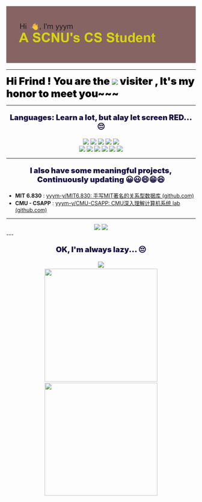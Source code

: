 


<img src="front.png"/>


---



<div style="color: black; font-weight: 900; font-size:27px;">Hi Frind ! You are the 
<img src="https://profile-counter.glitch.me/yyym-y/count.svg"> visiter , It's my honor to meet you~~~
</div>


----



<div align="center">
    <p style="color: rgb(23, 15, 66); font-weight: 900; font-size:20px;">Languages: Learn a lot, but alay let screen RED... 😔</p>
</div>
<div align="center">
        <img src="https://img.shields.io/badge/c-%2300599C.svg?style=for-the-badge&logo=c&logoColor=white"/>
        <img src="https://img.shields.io/badge/c++-%2300599C.svg?style=for-the-badge&logo=c%2B%2B&logoColor=white"/>
        <img src="https://img.shields.io/badge/css3-%231572B6.svg?style=for-the-badge&logo=css3&logoColor=white"/>
        <img src="https://img.shields.io/badge/html5-%23E34F26.svg?style=for-the-badge&logo=html5&logoColor=white"/>
<img src="https://img.shields.io/badge/java-%23ED8B00.svg?style=for-the-badge&logo=openjdk&logoColor=white"/>
</div>

<div align="center">
        <img src="https://img.shields.io/badge/javascript-%23323330.svg?style=for-the-badge&logo=javascript&logoColor=%23F7DF1E"/>
        <img src="https://img.shields.io/badge/latex-%23008080.svg?style=for-the-badge&logo=latex&logoColor=white"/>
        <img src="https://img.shields.io/badge/markdown-%23000000.svg?style=for-the-badge&logo=markdown&logoColor=white"/>
        <img src="https://img.shields.io/badge/html5-%23E34F26.svg?style=for-the-badge&logo=html5&logoColor=white"/>
<img src="https://img.shields.io/badge/PowerShell-%235391FE.svg?style=for-the-badge&logo=powershell&logoColor=white"/>
<img src="https://img.shields.io/badge/python-3670A0?style=for-the-badge&logo=python&logoColor=ffdd54"/>
</div>

-----



<div align="center">
    <p style="color: rgb(23, 15, 66); font-weight: 900; font-size:20px;">I also have some meaningful projects, Continuously updating 😀😃😄😁😆</p>
</div>

* **MIT 6.830**  : [yyym-y/MIT6.830: 手写MIT著名的关系型数据库 (github.com)](https://github.com/yyym-y/MIT6.830)
* **CMU - CSAPP** :  [yyym-y/CMU-CSAPP: CMU深入理解计算机系统 lab (github.com)](https://github.com/yyym-y/CMU-CSAPP)


----



<div align="center">
        <img src="https://github-readme-stats.vercel.app/api?username=yyym-y&show_icons=true&theme=dark&count_private=true"/>
        <img src="https://github-readme-stats.vercel.app/api/top-langs/?username=yyym-y&theme=dark&layout=compact"/>
</div>
---



<div align="center">
    <p style="color: rgb(23, 15, 66); font-weight: 900; font-size:20px;">OK, I'm always lazy... 😔</p>
</div>
<div align="center"> <img src="https://github-readme-activity-graph.vercel.app/graph?username=yyym-y&theme=github-compact" /> </div>



<div align="center"> 
    <img  style="width:300px; height:300px" src="https://i0.hdslb.com/bfs/article/2552e9d8c46b411c9794c44ab4035784f6e978c7.gif@1256w_1322h_!web-article-pic.webp" />
    <img  style="width:300px; height:300px" src="https://i0.hdslb.com/bfs/article/2552e9d8c46b411c9794c44ab4035784f6e978c7.gif@1256w_1322h_!web-article-pic.webp" />
</div>
